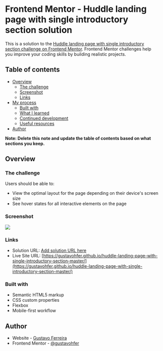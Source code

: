 # Frontend Mentor - Huddle landing page with single introductory section solution

This is a solution to the [Huddle landing page with single introductory section challenge on Frontend Mentor](https://www.frontendmentor.io/challenges/huddle-landing-page-with-a-single-introductory-section-B_2Wvxgi0). Frontend Mentor challenges help you improve your coding skills by building realistic projects. 

## Table of contents

- [Overview](#overview)
  - [The challenge](#the-challenge)
  - [Screenshot](#screenshot)
  - [Links](#links)
- [My process](#my-process)
  - [Built with](#built-with)
  - [What I learned](#what-i-learned)
  - [Continued development](#continued-development)
  - [Useful resources](#useful-resources)
- [Author](#author)

**Note: Delete this note and update the table of contents based on what sections you keep.**

## Overview

### The challenge

Users should be able to:

- View the optimal layout for the page depending on their device's screen size
- See hover states for all interactive elements on the page

### Screenshot

![](./screenshot.jpg)

### Links

- Solution URL: [Add solution URL here](https://your-solution-url.com)
- Live Site URL: [https://gustavohfer.github.io/huddle-landing-page-with-single-introductory-section-master/](https://gustavohfer.github.io/huddle-landing-page-with-single-introductory-section-master/)

### Built with

- Semantic HTML5 markup
- CSS custom properties
- Flexbox
- Mobile-first workflow

## Author

- Website - [Gustavo Ferreira](https://github.com/gustavohfer)
- Frontend Mentor - [@gustavohfer](https://www.frontendmentor.io/profile/gustavohfer)